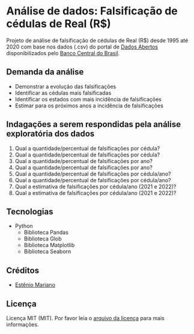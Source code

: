 # Análise de dados: Falsificação de cédulas de Real (R$)

Projeto de análise de falsificação de cédulas de Real (R$) desde 1995 até 2020 com base nos dados (.csv) do portal de [Dados Abertos](https://dadosabertos.bcb.gov.br/) disponibilizados pelo [Banco Central do Brasil](https://www.bcb.gov.br/).

## Demanda da análise

- Demonstrar a evolução das falsificações
- Identificar as cédulas mais falsificadas
- Identificar os estados com mais incidência de falsificações
- Estimar para os próximos anos a incidência de falsificações

## Indagações a serem respondidas pela análise exploratória dos dados

1. Qual a quantidade/percentual de falsificações por cédula?
2. Qual a quantidade/percentual de falsificações por cédula?
3. Qual a quantidade/percentual de falsificações por ano?
4. Qual a quantidade/percentual de falsificações por ano?
5. Qual a quantidade/percentual de falsificações por cédula/ano?
6. Qual a quantidade/percentual de falsificações por cédula/ano?
7. Qual a estimativa de falsificações por cédula/ano (2021 e 2022)?
8. Qual a estimativa de falsificações por cédula/ano (2021 e 2022)?

## Tecnologias

- Python
    - Biblioteca Pandas
    - Biblioteca Glob
    - Biblioteca Matplotlib
    - Biblioteca Seaborn

## Créditos

- [Estênio Mariano](https://github.com/emso-exe)

## Licença

Licença MIT (MIT). Por favor leia o [arquivo da licença](LICENSE.md) para mais informações.